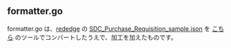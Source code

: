## formatter.go
formatter.go は、[rededge](https://github.com/latonaio/rededge) の [SDC_Purchase_Requisition_sample.json](https://github.com/latonaio/rededge/blob/main/samples/SDC_Purchase_Requisition_sample.json) を [こちら](https://mholt.github.io/json-to-go/) のツールでコンバートしたうえで、加工を加えたものです。  
